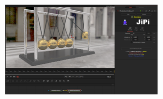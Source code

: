 [![Screenshot](NewtonPendulum_screenshot.png)](https://www.shadertoy.com/view/7sXyzX "View on Shadertoy.com")